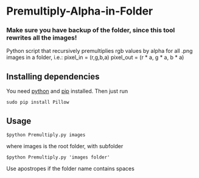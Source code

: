 # Premultiply-Alpha-in-Folder
### Make sure you have backup of the folder, since this tool rewrites all the images!

Python script that recursively premultiplies rgb values by alpha for all .png images in a folder, i.e.:
pixel_in = (r,g,b,a)
pixel_out = (r * a, g * a, b * a)


## Installing dependencies
You need [python](https://www.python.org/downloads/) and [pip](https://pip.pypa.io/en/stable/installing/) installed. Then just run
``` shell
sudo pip install Pillow 
```

## Usage
``` 
$python Premultiply.py images
```
where images is the root folder, with subfolder 
``` 
$python Premultiply.py 'images folder'
```
Use apostropes if the folder name contains spaces
